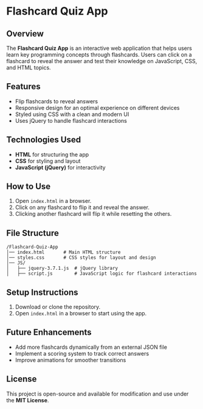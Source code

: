 # Flashcard Quiz App  

## Overview  
The **Flashcard Quiz App** is an interactive web application that helps users learn key programming concepts through flashcards. Users can click on a flashcard to reveal the answer and test their knowledge on JavaScript, CSS, and HTML topics.  

## Features  
- Flip flashcards to reveal answers  
- Responsive design for an optimal experience on different devices  
- Styled using CSS with a clean and modern UI  
- Uses jQuery to handle flashcard interactions  

## Technologies Used  
- **HTML** for structuring the app  
- **CSS** for styling and layout  
- **JavaScript (jQuery)** for interactivity  

## How to Use  
1. Open `index.html` in a browser.  
2. Click on any flashcard to flip it and reveal the answer.  
3. Clicking another flashcard will flip it while resetting the others.  

## File Structure  
```
/Flashcard-Quiz-App
│── index.html       # Main HTML structure
│── styles.css       # CSS styles for layout and design
│── JS/
│   ├── jquery-3.7.1.js  # jQuery library
│   ├── script.js        # JavaScript logic for flashcard interactions
```

## Setup Instructions  
1. Download or clone the repository.  
2. Open `index.html` in a browser to start using the app.  

## Future Enhancements  
- Add more flashcards dynamically from an external JSON file  
- Implement a scoring system to track correct answers  
- Improve animations for smoother transitions  

## License  
This project is open-source and available for modification and use under the **MIT License**.  

